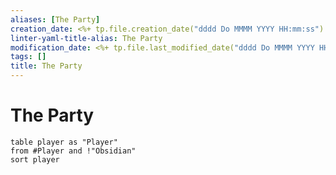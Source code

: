 ```yaml
---
aliases: [The Party]
creation_date: <%+ tp.file.creation_date("dddd Do MMMM YYYY HH:mm:ss") %>
linter-yaml-title-alias: The Party
modification_date: <%+ tp.file.last_modified_date("dddd Do MMMM YYYY HH:mm:ss") %>
tags: []
title: The Party
---
```

# The Party


```dataview
table player as "Player"
from #Player and !"Obsidian"
sort player 
```